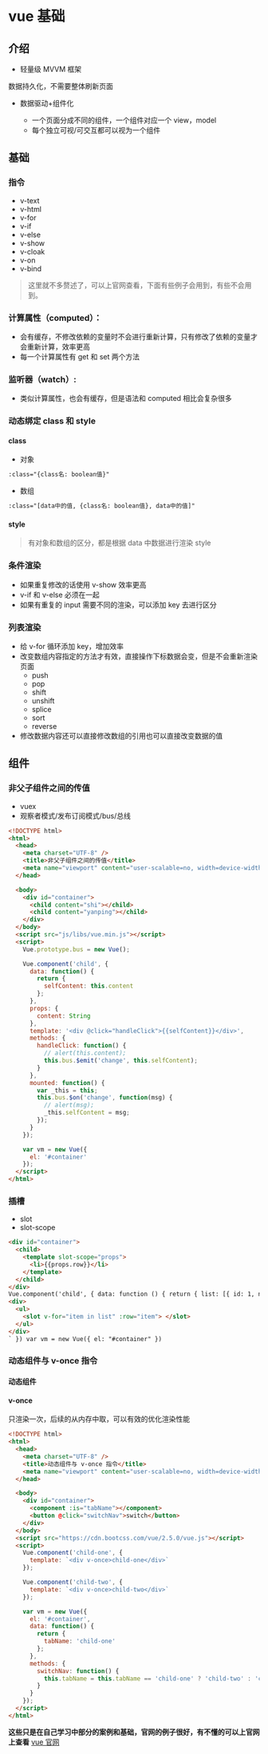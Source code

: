 # vue 基础

## 介绍

- 轻量级 MVVM 框架

数据持久化，不需要整体刷新页面

- 数据驱动+组件化

  - 一个页面分成不同的组件，一个组件对应一个 view，model
  - 每个独立可视/可交互都可以视为一个组件

## 基础

### 指令

- v-text
- v-html
- v-for
- v-if
- v-else
- v-show
- v-cloak
- v-on
- v-bind

> 这里就不多赘述了，可以上官网查看，下面有些例子会用到，有些不会用到。

### 计算属性（computed）：

- 会有缓存，不修改依赖的变量时不会进行重新计算，只有修改了依赖的变量才会重新计算，效率更高
- 每一个计算属性有 get 和 set 两个方法

### 监听器（watch）:

- 类似计算属性，也会有缓存，但是语法和 computed 相比会复杂很多

### 动态绑定 class 和 style

#### class

- 对象

```html
:class="{class名: boolean值}"
```

- 数组

```html
:class="[data中的值, {class名: boolean值}, data中的值]"
```

#### style

> 有对象和数组的区分，都是根据 data 中数据进行渲染 style

### 条件渲染

- 如果重复修改的话使用 v-show 效率更高
- v-if 和 v-else 必须在一起
- 如果有重复的 input 需要不同的渲染，可以添加 key 去进行区分

### 列表渲染

- 给 v-for 循环添加 key，增加效率
- 改变数组内容指定的方法才有效，直接操作下标数据会变，但是不会重新渲染页面
  - push
  - pop
  - shift
  - unshift
  - splice
  - sort
  - reverse
- 修改数据内容还可以直接修改数组的引用也可以直接改变数据的值

## 组件

### 非父子组件之间的传值

- vuex
- 观察者模式/发布订阅模式/bus/总线

```html
<!DOCTYPE html>
<html>
  <head>
    <meta charset="UTF-8" />
    <title>非父子组件之间的传值</title>
    <meta name="viewport" content="user-scalable=no, width=device-width, initial-scale=1.0, maximum-scale=1.0" />
  </head>

  <body>
    <div id="container">
      <child content="shi"></child>
      <child content="yanping"></child>
    </div>
  </body>
  <script src="js/libs/vue.min.js"></script>
  <script>
    Vue.prototype.bus = new Vue();

    Vue.component('child', {
      data: function() {
        return {
          selfContent: this.content
        };
      },
      props: {
        content: String
      },
      template: '<div @click="handleClick">{{selfContent}}</div>',
      methods: {
        handleClick: function() {
          // alert(this.content);
          this.bus.$emit('change', this.selfContent);
        }
      },
      mounted: function() {
        var _this = this;
        this.bus.$on('change', function(msg) {
          // alert(msg);
          _this.selfContent = msg;
        });
      }
    });

    var vm = new Vue({
      el: '#container'
    });
  </script>
</html>
```

### 插槽

- slot
- slot-scope

```html
<div id="container">
  <child>
    <template slot-scope="props">
      <li>{{props.row}}</li>
    </template>
  </child>
</div>
Vue.component('child', { data: function () { return { list: [{ id: 1, name: 'shi' }, { id: 2, name: 'yan' }, { id: 3, name: 'ping' }] } }, template: `
<div>
  <ul>
    <slot v-for="item in list" :row="item"> </slot>
  </ul>
</div>
` }) var vm = new Vue({ el: "#container" })
```

### 动态组件与 v-once 指令

#### 动态组件

<component :is="切换变量"></component>

#### v-once

只渲染一次，后续的从内存中取，可以有效的优化渲染性能

```html
<!DOCTYPE html>
<html>
  <head>
    <meta charset="UTF-8" />
    <title>动态组件与 v-once 指令</title>
    <meta name="viewport" content="user-scalable=no, width=device-width, initial-scale=1.0, maximum-scale=1.0" />
  </head>

  <body>
    <div id="container">
      <component :is="tabName"></component>
      <button @click="switchNav">switch</button>
    </div>
  </body>
  <script src="https://cdn.bootcss.com/vue/2.5.0/vue.js"></script>
  <script>
    Vue.component('child-one', {
      template: `<div v-once>child-one</div>`
    });

    Vue.component('child-two', {
      template: `<div v-once>child-two</div>`
    });

    var vm = new Vue({
      el: '#container',
      data: function() {
        return {
          tabName: 'child-one'
        };
      },
      methods: {
        switchNav: function() {
          this.tabName = this.tabName == 'child-one' ? 'child-two' : 'child-one';
        }
      }
    });
  </script>
</html>
```

**这些只是在自己学习中部分的案例和基础，官网的例子很好，有不懂的可以上官网上查看** [vue 官网](https://cn.vuejs.org/v2/api/)
